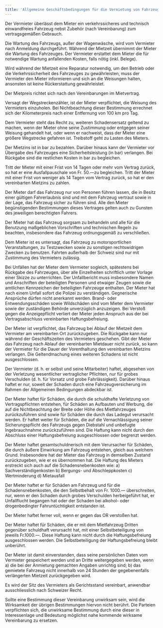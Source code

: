 ```yaml
---
title: 'Allgemeine Geschäftsbedingungen für die Vermietung von Fahrzeugen'
---
```


Der Vermieter überlässt dem Mieter ein verkehrssicheres und technisch einwandfreies Fahrzeug nebst Zubehör (nach Vereinbarung) zum vertragsgemäßen Gebrauch. 

Die Wartung des Fahrzeugs, außer der Wagenwäsche, wird vom Vermieter nach Anmeldung durchgeführt. Während der Mietzeit übernimmt der Mieter die Wartung des Fahrzeuges. Der Vermieter erstattet dem Mieter die für notwendige Wartung anfallenden Kosten, falls nötig (inkl. Belege). 

Wird während der Mietzeit eine Reparatur notwendig, um den Betrieb oder die Verkehrssicherheit des Fahrzeuges zu gewährleisten, muss der Vermieter den Mieter informieren und sich an die Weisungen halten, ansonsten ist keine Rückerstattung gewährleistet.

Der Mietpreis richtet sich nach den Vereinbarungen im Mietvertrag. 

Versagt der Wegstreckenzähler, ist der Mieter verpflichtet, die Weisung des Vermieters einzuholen. Bei Nichtbeachtung dieser Bestimmung errechnet sich der Kilometerpreis nach einer Entfernung von 100 km pro Tag.

Dem Vermieter steht das Recht zu, weiteren Schadensersatz geltend zu machen, wenn der Mieter ohne seine Zustimmung oder entgegen seiner Weisung gehandelt hat, oder wenn er nachweist, dass der Mieter eine größere Wegstrecke gefahren ist. Treibstoff geht zu Lasten des Mieters. 

Der Mietzins ist in bar zu bezahlen. Darüber hinaus kann der Vermieter vor Übergabe des Fahrzeuges eine Sicherheitsleistung (in bar) verlangen. Bei Rückgabe sind die restlichen Kosten in bar zu begleichen. 

Tritt der Mieter mit einer Frist von 14 Tagen oder mehr vom Vertrag zurück, so hat er eine Ausfallpauschale von Fr. 50.—zu begleichen. Tritt der Mieter mit einer Frist von weniger als 14 Tagen vom Vertrag zurück, so hat er den vereinbarten Mietzins zu zahlen. 

Der Mieter darf das Fahrzeug nur von Personen führen lassen, die in Besitz einer gültigen Fahrerlaubnis sind und mit dem Fahrzeug vertraut sowie in der Lage, das Fahrzeug sicher zu führen sind. Alle den Mieter begünstigenden Bestimmungen dieses Vertrages gelten auch zu Gunsten des jeweiligen berechtigten Fahrers. 

Der Mieter hat das Fahrzeug sorgsam zu behandeln und alle für die Benutzung maßgeblichen Vorschriften und technischen Regeln zu beachten, insbesondere das Fahrzeug ordnungsgemäß zu verschließen.

Dem Mieter ist es untersagt, das Fahrzeug zu motorsportlichen Veranstaltungen, zu Testzwecken sowie zu sonstigen rechtswidrigen Zwecken zu benutzen. Fahrten außerhalb der Schweiz sind nur mit Zustimmung des Vermieters zulässig. 

Bei Unfällen hat der Mieter dem Vermieter sogleich, spätestens bei Rückgabe des Fahrzeuges, über alle Einzelheiten schriftlich unter Vorlage einer Skizze zu unterrichten. Der Unfallbericht muss insbesondere Namen und Anschriften der beteiligten Personen und etwaiger Zeugen sowie die amtlichen Kennzeichen der beteiligten Fahrzeuge enthalten. Der Mieter hat nach einem Unfall sofort die Polizei zu verständigen. Gegnerische Ansprüche dürfen nicht anerkannt werden. 
Brand- oder Entwendungsschäden sowie Wildschäden sind vom Mieter dem Vermieter sowie der zuständigen Behörde unverzüglich anzuzeigen. Bei Verstoß gegen die Anzeigepflicht verliert der Mieter jeden Anspruch aus der bei Vertragsabschluss vereinbarten Haftungsbefreiung. 

Der Mieter ist verpflichtet, das Fahrzeug bei Ablauf der Mietzeit dem Vermieter am vereinbarten Ort zurückzugeben. Die Rückgabe kann nur während der Geschäftszeiten des Vermieters geschehen. Gibt der Mieter das Fahrzeug nach Ablauf der vereinbarten Mietdauer nicht zurück, so kann der Vermieter für die Dauer der Vorenthaltung den vereinbarten Mietzins verlangen. Die Geltendmachung eines weiteren Schadens ist nicht ausgeschlossen. 

Der Vermieter (d. h. er selbst und seine Mitarbeiter) haftet, abgesehen von der Verletzung wesentlicher vertraglicher Pflichten, nur für grobes Verschulden (d. h. für Vorsatz und grobe Fahrlässigkeit). Darüber hinaus haftet er nur, soweit der Schaden durch eine Fahrzeugversicherung im Rahmen der Allgemeinen Bedingungen abdeckbar ist. 

Der Mieter haftet für Schäden, die durch die schuldhafte Verletzung von Vertragspflichten entstehen, für Schäden an Aufbauten und Werbung, die auf die Nichtbeachtung der Breite oder Höhe des Mietfahrzeuges zurückzuführen sind sowie für Schäden die durch das Ladegut verursacht werden. Er haftet weiter für Schäden, die auf die Vernachlässigung seiner Sicherungspflicht des Fahrzeugs gegen Diebstahl und unbefugte Ingebrauchnahme zurückzuführen sind. Die 
Haftung kann nicht durch den Abschluss einer Haftungsbefreiung ausgeschlossen oder begrenzt werden. 

Der Mieter haftet gesamtschuldnerisch mit dem Verursacher für Schäden, die durch äußere Einwirkung am Fahrzeug entstehen, gleich aus welchem Grund. Insbesondere hat der Mieter das Fahrzeug in demselben Zustand zurückzugeben, wie er es übernommen hat. Die Haftung des Mieters erstreckt sich auch auf die Schadensnebenkosten wie: 
a) Sachverständigenkosten 
b) Bergungs- und Abschleppkosten 
c) Wertminderung 
d) Mietausfall 

Der Mieter haftet er für Schäden am Fahrzeug und für die Schadensnebenkosten, die den Selbstbehalt von Fr. 1000.—
überschreiten, nur, wenn er den Schaden durch grobes Verschulden herbeigeführt hat, er Unfallflucht begangen hat oder der Schaden bei alkohol- oder drogenbedingter Fahruntüchtigkeit entstanden ist.

Der Mieter haftet ferner voll, wenn er gegen das OR verstoßen hat. 

Der Mieter haftet für Schäden, die er mit dem Mietfahrzeug Dritten gegenüber schuldhaft verursacht hat, mit einer Selbstbeteiligung von jeweils Fr.1000.—. Diese Haftung kann nicht durch die Haftungsbefreiung ausgeschlossen werden. Die Selbstbeteiligung der Haftungsbefreiung bleibt unberührt. 

Der Mieter ist damit einverstanden, dass seine persönlichen Daten vom Vermieter gespeichert werden und an Dritte weitergegeben werden, wenn 
a) die bei der Anmietung gemachten Angaben unrichtig sind; 
b) das gemietete Fahrzeug nicht innerhalb von 24 Stunden der gegebenenfalls verlängerten Mietzeit zurückgegeben wird.

Es wird der Sitz des Vermieters als Gerichtsstand vereinbart, anwendbar ausschliesslich nach Schweizer Recht.

Sollte eine Bestimmung dieser Vereinbarung unwirksam sein, wird die Wirksamkeit der übrigen Bestimmungen hiervon nicht berührt. Die Parteien verpflichten sich, die unwirksame Bestimmung durch eine dieser in Interessenlage und Bedeutung möglichst nahe kommende wirksame Vereinbarung zu ersetzen.

